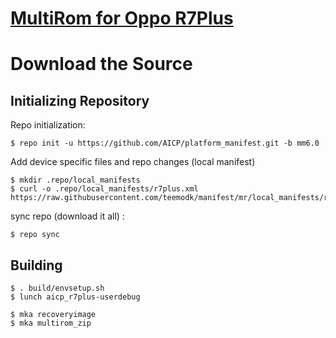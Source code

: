 [MultiRom for Oppo R7Plus](https://github.com/Tasssadar/multirom)
==========================


Download the Source
===================

Initializing Repository
-----------------------

Repo initialization:

    $ repo init -u https://github.com/AICP/platform_manifest.git -b mm6.0


Add device specific files and repo changes (local manifest)

    $ mkdir .repo/local_manifests
    $ curl -o .repo/local_manifests/r7plus.xml https://raw.githubusercontent.com/teemodk/manifest/mr/local_manifests/r7plus.xml
     

sync repo (download it all) :

    $ repo sync



Building
--------

    $ . build/envsetup.sh
    $ lunch aicp_r7plus-userdebug

    $ mka recoveryimage
    $ mka multirom_zip
